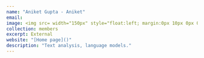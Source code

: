 ```yaml
---
name: "Aniket Gupta - Aniket"
email: 
image: <img src= width="150px" style="float:left; margin:0px 10px 0px 0px;">
collection: members
excerpt: External
website: "[Home page]()"
description: "Text analysis, language models."  
---
```

